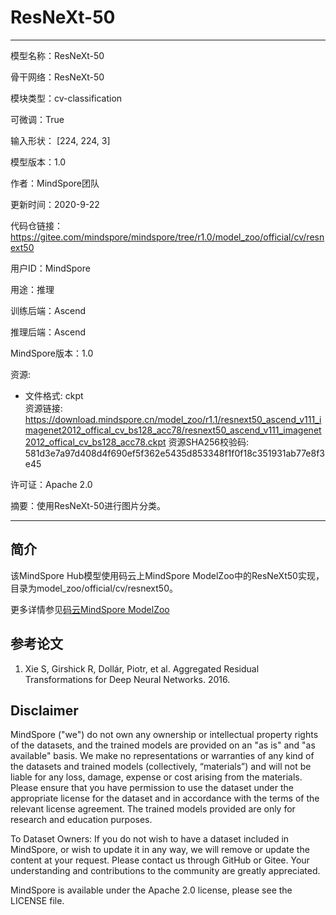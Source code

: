 # ResNeXt-50

---

模型名称：ResNeXt-50

骨干网络：ResNeXt-50

模块类型：cv-classification

可微调：True

输入形状： [224, 224, 3]

模型版本：1.0

作者：MindSpore团队

更新时间：2020-9-22

代码仓链接： <https://gitee.com/mindspore/mindspore/tree/r1.0/model_zoo/official/cv/resnext50>

用户ID：MindSpore

用途：推理

训练后端：Ascend

推理后端：Ascend

MindSpore版本：1.0

资源:

-
    文件格式: ckpt  
    资源链接: <https://download.mindspore.cn/model_zoo/r1.1/resnext50_ascend_v111_imagenet2012_offical_cv_bs128_acc78/resnext50_ascend_v111_imagenet2012_offical_cv_bs128_acc78.ckpt>
    资源SHA256校验码: 581d3e7a97d408d4f690ef5f362e5435d853348f1f0f18c351931ab77e8f3e45

许可证：Apache 2.0

摘要：使用ResNeXt-50进行图片分类。

---

## 简介

该MindSpore Hub模型使用码云上MindSpore ModelZoo中的ResNeXt50实现，目录为model_zoo/official/cv/resnext50。

更多详情参见[码云MindSpore ModelZoo](https://gitee.com/mindspore/mindspore/blob/r1.0/model_zoo/official/cv/resnext50/README.md)

## 参考论文

1. Xie S, Girshick R, Dollár, Piotr, et al. Aggregated Residual Transformations for Deep Neural Networks. 2016.

## Disclaimer

MindSpore ("we") do not own any ownership or intellectual property rights of the datasets, and the trained models are provided on an "as is" and "as available" basis. We make no representations or warranties of any kind of the datasets and trained models (collectively, “materials”) and will not be liable for any loss, damage, expense or cost arising from the materials. Please ensure that you have permission to use the dataset under the appropriate license for the dataset and in accordance with the terms of the relevant license agreement. The trained models provided are only for research and education purposes.

To Dataset Owners: If you do not wish to have a dataset included in MindSpore, or wish to update it in any way, we will remove or update the content at your request. Please contact us through GitHub or Gitee. Your understanding and contributions to the community are greatly appreciated.

MindSpore is available under the Apache 2.0 license, please see the LICENSE file.